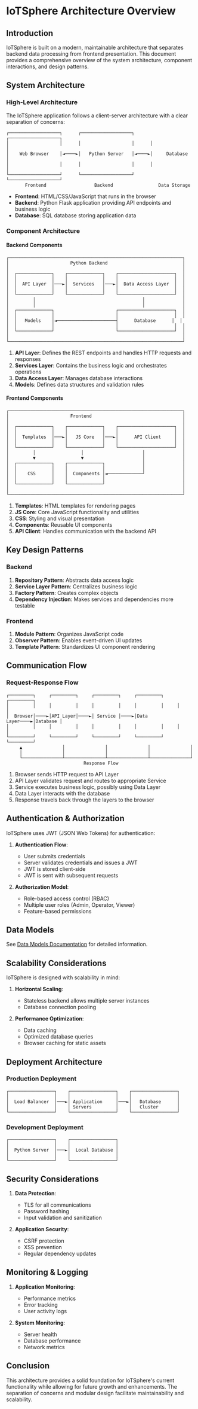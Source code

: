 # IoTSphere Architecture Overview

## Introduction

IoTSphere is built on a modern, maintainable architecture that separates backend data processing from frontend presentation. This document provides a comprehensive overview of the system architecture, component interactions, and design patterns.

## System Architecture

### High-Level Architecture

The IoTSphere application follows a client-server architecture with a clear separation of concerns:

```
┌───────────────────┐      ┌───────────────────┐      ┌───────────────────┐
│                   │      │                   │      │                   │
│    Web Browser    │◄────►│   Python Server   │◄────►│     Database      │
│                   │      │                   │      │                   │
└───────────────────┘      └───────────────────┘      └───────────────────┘
       Frontend                  Backend                 Data Storage
```

- **Frontend**: HTML/CSS/JavaScript that runs in the browser
- **Backend**: Python Flask application providing API endpoints and business logic
- **Database**: SQL database storing application data

### Component Architecture

#### Backend Components

```
┌─────────────────────────────────────────────────────────────────┐
│                       Python Backend                            │
│                                                                 │
│  ┌─────────────┐    ┌─────────────┐    ┌─────────────────────┐  │
│  │             │    │             │    │                     │  │
│  │  API Layer  │───►│  Services   │───►│  Data Access Layer  │  │
│  │             │    │             │    │                     │  │
│  └─────────────┘    └─────────────┘    └─────────────────────┘  │
│         │                                        │              │
│         │                                        │              │
│  ┌─────────────┐                       ┌─────────────────────┐  │
│  │             │                       │                     │  │
│  │   Models    │◄──────────────────────┤      Database      │  │
│  │             │                       │                     │  │
│  └─────────────┘                       └─────────────────────┘  │
│                                                                 │
└─────────────────────────────────────────────────────────────────┘
```

1. **API Layer**: Defines the REST endpoints and handles HTTP requests and responses
2. **Services Layer**: Contains the business logic and orchestrates operations
3. **Data Access Layer**: Manages database interactions
4. **Models**: Defines data structures and validation rules

#### Frontend Components

```
┌─────────────────────────────────────────────────────────────────┐
│                       Frontend                                  │
│                                                                 │
│  ┌─────────────┐    ┌─────────────┐    ┌─────────────────────┐  │
│  │             │    │             │    │                     │  │
│  │  Templates  │───►│   JS Core   │───►│      API Client     │  │
│  │             │    │             │    │                     │  │
│  └─────────────┘    └─────────────┘    └─────────────────────┘  │
│         │                 │                      │              │
│         ▼                 ▼                      │              │
│  ┌─────────────┐    ┌─────────────┐              │              │
│  │             │    │             │              │              │
│  │    CSS      │    │  Components │◄─────────────┘              │
│  │             │    │             │                             │
│  └─────────────┘    └─────────────┘                             │
│                                                                 │
└─────────────────────────────────────────────────────────────────┘
```

1. **Templates**: HTML templates for rendering pages
2. **JS Core**: Core JavaScript functionality and utilities
3. **CSS**: Styling and visual presentation
4. **Components**: Reusable UI components
5. **API Client**: Handles communication with the backend API

## Key Design Patterns

### Backend

1. **Repository Pattern**: Abstracts data access logic
2. **Service Layer Pattern**: Centralizes business logic
3. **Factory Pattern**: Creates complex objects
4. **Dependency Injection**: Makes services and dependencies more testable

### Frontend

1. **Module Pattern**: Organizes JavaScript code
2. **Observer Pattern**: Enables event-driven UI updates
3. **Template Pattern**: Standardizes UI component rendering

## Communication Flow

### Request-Response Flow

```
┌─────────┐     ┌─────────┐     ┌─────────┐     ┌─────────┐     ┌─────────┐
│         │     │         │     │         │     │         │     │         │
│  Browser│────►│API Layer│────►│ Service │────►│Data Layer────►│Database │
│         │     │         │     │         │     │         │     │         │
└─────────┘     └─────────┘     └─────────┘     └─────────┘     └─────────┘
     ▲               │               │               │               │
     │               │               │               │               │
     └───────────────┴───────────────┴───────────────┴───────────────┘
                             Response Flow
```

1. Browser sends HTTP request to API Layer
2. API Layer validates request and routes to appropriate Service
3. Service executes business logic, possibly using Data Layer
4. Data Layer interacts with the database
5. Response travels back through the layers to the browser

## Authentication & Authorization

IoTSphere uses JWT (JSON Web Tokens) for authentication:

1. **Authentication Flow**:
   - User submits credentials
   - Server validates credentials and issues a JWT
   - JWT is stored client-side
   - JWT is sent with subsequent requests

2. **Authorization Model**:
   - Role-based access control (RBAC)
   - Multiple user roles (Admin, Operator, Viewer)
   - Feature-based permissions

## Data Models

See [Data Models Documentation](./data-models.md) for detailed information.

## Scalability Considerations

IoTSphere is designed with scalability in mind:

1. **Horizontal Scaling**:
   - Stateless backend allows multiple server instances
   - Database connection pooling

2. **Performance Optimization**:
   - Data caching
   - Optimized database queries
   - Browser caching for static assets

## Deployment Architecture

### Production Deployment

```
┌─────────────────┐    ┌─────────────────┐    ┌─────────────────┐
│                 │    │                 │    │                 │
│  Load Balancer  │───►│ Application     │───►│   Database      │
│                 │    │ Servers         │    │   Cluster       │
└─────────────────┘    └─────────────────┘    └─────────────────┘
```

### Development Deployment

```
┌─────────────────┐    ┌─────────────────┐
│                 │    │                 │
│  Python Server  │───►│  Local Database │
│                 │    │                 │
└─────────────────┘    └─────────────────┘
```

## Security Considerations

1. **Data Protection**:
   - TLS for all communications
   - Password hashing
   - Input validation and sanitization

2. **Application Security**:
   - CSRF protection
   - XSS prevention
   - Regular dependency updates

## Monitoring & Logging

1. **Application Monitoring**:
   - Performance metrics
   - Error tracking
   - User activity logs

2. **System Monitoring**:
   - Server health
   - Database performance
   - Network metrics

## Conclusion

This architecture provides a solid foundation for IoTSphere's current functionality while allowing for future growth and enhancements. The separation of concerns and modular design facilitate maintainability and scalability.
